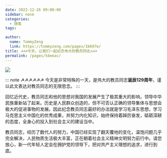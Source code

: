 ```yaml
---
date: 2022-12-26 09:00:00
sidebar: none
categories: 
  - 随笔
tags: 

author: 
  name: TommyZeng
  link: https://tommyzeng.com/pages/1b697e/
title: ☭☭☭今天，让我们一起纪念伟大的教员同志☭☭☭
permalink: /pages/54eeac/
---
```


![](https://gcore.jsdelivr.net/gh/TommyZeng777/picgo/img/202212291953805.jpg)

::: note ☭☭☭☭☭☭
今天是非常特殊的一天，是伟大的教员同志**诞辰129周年**，谨以此文表达对教员同志的无限思念。<!-- more -->
:::


回忆近代史，教员同志和他的思想对我国的发展产生了极其重大的影响，领导中华民族重新站了起来。历史是人民群众创造的，但不可否认正确的领导集体与思想会极大的促进事物的发展。因此纪念教员同志最好的办法就是学习毛泽东思想，学习马克思主义中国化的优秀成果，并努力内化知识，始终保持着踔厉奋发，砥砺深耕的态度，全身心的投入到社会主义的建设当中。

教员同志，经历了数代人的努力，中国已经实现了翻天覆地的变化，温饱问题几乎完全解决，人民物质生活极大丰富，正在朝着社会主义精神文明努力前行中。请您放心，新一代年轻人定会在拥护党的领导下，把对共产主义理想的追求，进行到底。

